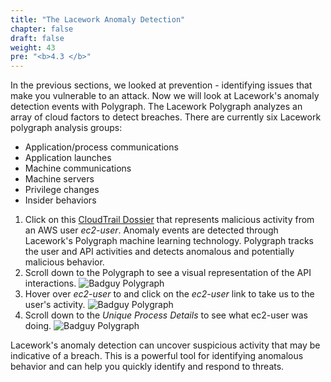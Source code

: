 ```yaml
---
title: "The Lacework Anomaly Detection"
chapter: false
draft: false
weight: 43
pre: "<b>4.3 </b>"
---
```


In the previous sections, we looked at prevention - identifying issues that make you vulnerable to an attack. Now we will look at Lacework's anomaly detection events with Polygraph. The Lacework Polygraph analyzes an array of cloud factors to detect breaches. There are currently six Lacework polygraph analysis groups:

* Application/process communications
* Application launches
* Machine communications
* Machine servers
* Privilege changes
* Insider behaviors

1. Click on this [CloudTrail Dossier](https://laceworkshop.lacework.net/ui/investigation/monitor/AlertInbox/51583/details?filter=severity%3ACritical+severity%3AHigh+severity%3AMedium+status%3AOpen+status%3AInProgress+category%3AAnomaly&sort=START_TIME%3Adescending&timeRange=start%3A2023-11-05T15%3A24%3A00.000Z+end%3A2023-11-06T15%3A24%3A00.000Z&accountName=laceworkshop) 
      that represents malicious activity from an AWS user _ec2-user_.
      Anomaly events are detected through Lacework's Polygraph machine learning technology. Polygraph tracks the user and API activities and detects anomalous and potentially malicious behavior.
2. Scroll down to the Polygraph to see a visual representation of the API interactions.
   ![Badguy Polygraph](/images/badguy-polygraph.png)
3. Hover over _ec2-user_ to and click on the _ec2-user_ link to take us to the user's activity.
![Badguy Polygraph](/images/ec2-user-polygraph.png)
4. Scroll down to the _Unique Process Details_ to see what ec2-user was doing.
   ![Badguy Polygraph](/images/ec2-user-process-details.png)

Lacework's anomaly detection can uncover suspicious activity that may be indicative of a breach. This is a powerful tool for identifying anomalous behavior and can help you quickly identify and respond to threats.

